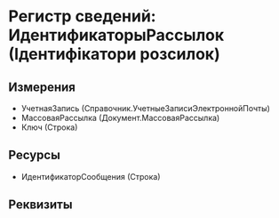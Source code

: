 ﻿# Регистр сведений: ИдентификаторыРассылок (Ідентифікатори розсилок)

## Измерения

- УчетнаяЗапись (Справочник.УчетныеЗаписиЭлектроннойПочты)
- МассоваяРассылка (Документ.МассоваяРассылка)
- Ключ (Строка)

## Ресурсы

- ИдентификаторСообщения (Строка)

## Реквизиты



